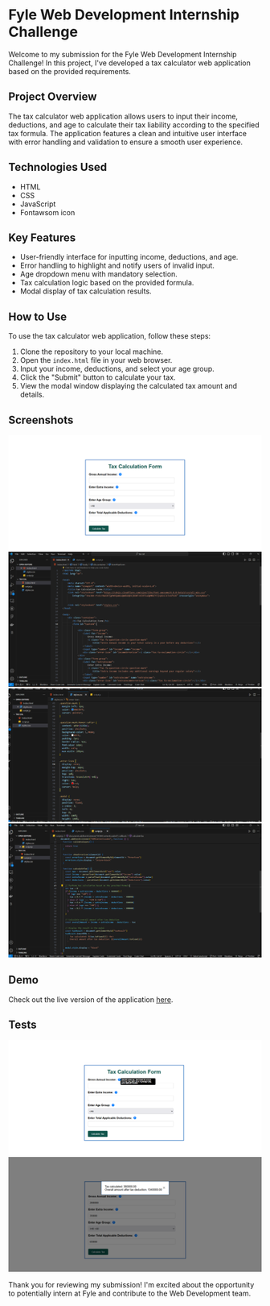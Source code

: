 # Fyle Web Development Internship Challenge

Welcome to my submission for the Fyle Web Development Internship Challenge! In this project, I've developed a tax calculator web application based on the provided requirements.

## Project Overview

The tax calculator web application allows users to input their income, deductions, and age to calculate their tax liability according to the specified tax formula. The application features a clean and intuitive user interface with error handling and validation to ensure a smooth user experience.

## Technologies Used

- HTML
- CSS
- JavaScript
- Fontawsom icon

## Key Features

- User-friendly interface for inputting income, deductions, and age.
- Error handling to highlight and notify users of invalid input.
- Age dropdown menu with mandatory selection.
- Tax calculation logic based on the provided formula.
- Modal display of tax calculation results.

## How to Use

To use the tax calculator web application, follow these steps:

1. Clone the repository to your local machine.
2. Open the `index.html` file in your web browser.
3. Input your income, deductions, and select your age group.
4. Click the "Submit" button to calculate your tax.
5. View the modal window displaying the calculated tax amount and details.

## Screenshots

![Screenshot](./screenshot/4.png)
![Screenshot](./screenshot/1.png)
![Screenshot](./screenshot/2.png)
![Screenshot](./screenshot/3.png)

## Demo

Check out the live version of the application [here](https://abhinavnist.github.io/tax-calculator/).

## Tests

![Screenshot](./screenshot/5.png)
![Screenshot](./screenshot/6.png)

Thank you for reviewing my submission! I'm excited about the opportunity to potentially intern at Fyle and contribute to the Web Development team.
